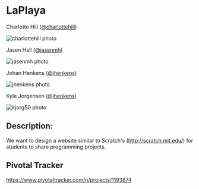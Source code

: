 # LaPlaya

Charlotte Hill ([@charlottehill](https://github.com/charlottehill))

![charlottehill photo](https://avatars1.githubusercontent.com/u/1733644?v=2&s=120)

Jasen Hall ([@jasenmh](https://github.com/jasenmh))

![jasenmh photo](https://avatars3.githubusercontent.com/u/2660276?v=2&s=120)

Johan Henkens ([@jhenkens](https://github.com/jhenkens))

![jhenkens photo](https://avatars0.githubusercontent.com/u/242763?v=2&s=120)

Kyle Jorgensen ([@jhenkens](https://github.com/kjorg50))

![kjorg50 photo](https://avatars1.githubusercontent.com/u/3325973?v=2&s=120)


## Description:

We want to design a website similar to Scratch's (http://scratch.mit.edu/) for students to share programming projects.

## Pivotal Tracker
https://www.pivotaltracker.com/n/projects/1193874
